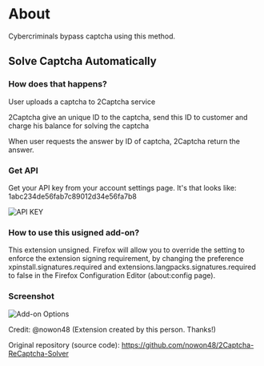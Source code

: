 # About 

Cybercriminals bypass captcha using this method. 

## Solve Captcha Automatically

### How does that happens? 

User uploads a captcha to 2Captcha service 

2Captcha give an unique ID to the captcha, send this ID to customer and charge his balance for solving the captcha

When user requests the answer by ID of captcha, 2Captcha return the answer. 

### Get API

Get your API key from your account settings page. It's that looks like:
1abc234de56fab7c89012d34e56fa7b8

![API KEY](https://raw.githubusercontent.com/yasinyilmaz/2captcha-firefox-addon/master/README-img/2capctcha-api.png?token=AJAW6PYRSC3X4LVBRJTEAFS44KUW4)

### How to use this usigned add-on?

This extension unsigned. Firefox will allow you to override the setting to enforce the extension signing requirement, by changing the preference xpinstall.signatures.required and extensions.langpacks.signatures.required to false in the Firefox Configuration Editor (about:config page).

### Screenshot

![Add-on Options](https://raw.githubusercontent.com/yasinyilmaz/2captcha-firefox-addon/master/README-img/2capctcha-firefox-addon.png?token=AJAW6P2UXB4HJPMUGFUC2IK44KUVS)


Credit: @nowon48 (Extension created by this person. Thanks!) 

Original repository (source code): https://github.com/nowon48/2Captcha-ReCaptcha-Solver
